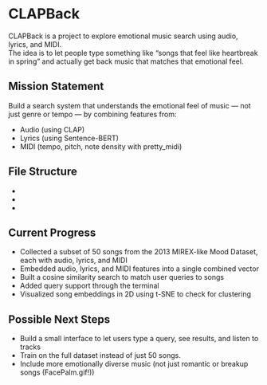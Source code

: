 # CLAPBack

CLAPBack is a project to explore emotional music search using audio, lyrics, and MIDI.  
The idea is to let people type something like “songs that feel like heartbreak in spring” and actually get back music that matches that emotional feel.

## Mission Statement

Build a search system that understands the emotional feel of music — not just genre or tempo — by combining features from:

- Audio (using CLAP)
- Lyrics (using Sentence-BERT)
- MIDI (tempo, pitch, note density with pretty_midi)


## File Structure 
- 
- 
- 


## Current Progress

- Collected a subset of 50 songs from the 2013 MIREX-like Mood Dataset, each with audio, lyrics, and MIDI
- Embedded audio, lyrics, and MIDI features into a single combined vector
- Built a cosine similarity search to match user queries to songs
- Added query support through the terminal
- Visualized song embeddings in 2D using t-SNE to check for clustering

## Possible Next Steps

- Build a small interface to let users type a query, see results, and listen to tracks
- Train on the full dataset  instead of just 50 songs. 
- Include more emotionally diverse music (not just romantic or breakup songs (FacePalm.gif!))
